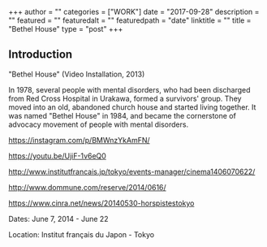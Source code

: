 +++
author = ""
categories = ["WORK"]
date = "2017-09-28"
description = ""
featured = ""
featuredalt = ""
featuredpath = "date"
linktitle = ""
title = "Bethel House"
type = "post"
+++

## Introduction

"Bethel House" (Video Installation, 2013)

In 1978, several people with mental disorders, who had been discharged from Red Cross Hospital in Urakawa,
formed a survivors' group. They moved into an old, abandoned church house and started living together.
It was named "Bethel House" in 1984, and became the cornerstone of advocacy movement of people with mental disorders.

https://instagram.com/p/BMWnzYkAmFN/

https://youtu.be/UjiF-1v6eQ0

http://www.institutfrancais.jp/tokyo/events-manager/cinema1406070622/

http://www.dommune.com/reserve/2014/0616/

https://www.cinra.net/news/20140530-horspistestokyo

Dates: June 7, 2014 - June 22

Location: Institut français du Japon - Tokyo
